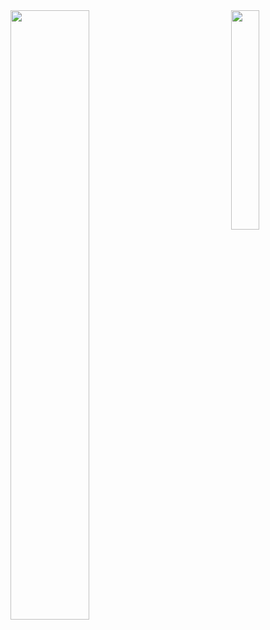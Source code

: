 
<img width="50%" align="left" src="https://github-readme-stats.vercel.app/api?username=angelsalascalvo&show_icons=true&hide_border=true&count_private=true&title_color=000&text_color=566573&icon_color=000" />

<img width="30%" align="right" src="https://s4.gifyu.com/images/transparent.gif" />
 
